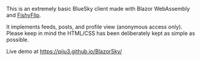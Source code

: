 This is an extremely basic BlueSky client made with Blazor WebAssembly and [FishyFlip](https://drasticactions.github.io/FishyFlip).

It implements feeds, posts, and profile view (anonymous access only). Please keep in mind the HTML/CSS has been deliberately kept as simple as possible.

Live demo at https://piju3.github.io/BlazorSky/